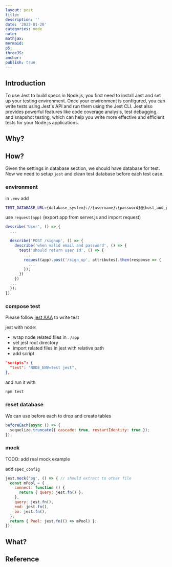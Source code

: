 ```yaml
---
layout: post
title:
description: ''
date: '2023-01-20'
categories: node
note:
mathjax:
mermaid:
p5:
threeJS:
anchor:
publish: true
---
```


## Introduction

To use Jest to build specs in Node.js, you first need to install Jest and set up your testing environment. Once your environment is configured, you can write tests using Jest's API and run them using the Jest CLI. Jest also provides powerful features like code coverage analysis, test debugging, and snapshot testing, which can help you write more effective and efficient tests for your Node.js applications.

## Why?



## How?

Given the settings in database section, we should have database for test. Now we need to setup `jest` and clean test database before each test case.

### environment

in `.env` add

```bash
TEST_DATABASE_URL={database_system}://{username}:{password}@{host_and_port}/{database_name}
```

use `request(app)` (export app from server.js and import request)

```javascript
describe('User', () => {
  ...

  describe('POST /signup', () => {
    describe('when valid email and password', () => {
      test('should return user id', () => {
        ...
        request(app).post('/sign_up', attributes).then(response => {
          ...
        });
      })
    })
  ...
  });
})
```

### compose test

Please follow [jest AAA]({{site.baseurl}}/test/2021/04/06/TDD.html#aaa-principle-maps-jest) to write test

jest with node:
* wrap node related files in `./app`
* set jest root directory
* import related files in jest with relative path
* add script

```JSON
"scripts": {
  "test": "NODE_ENV=test jest",
},
```

and run it with

```bash
npm test
```

### reset database

We can use before each to drop and create tables

```javascript
beforeEach(async () => {
  sequelize.truncate({ cascade: true, restartIdentity: true });
});
```

### mock

TODO: add real mock example

add `spec_config`

```javascript
jest.mock('pg', () => { // should extract to other file
  const mPool = {
    connect: function () {
      return { query: jest.fn() };
    },
    query: jest.fn(),
    end: jest.fn(),
    on: jest.fn(),
  };
  return { Pool: jest.fn(() => mPool) };
});
```

## What?



## Reference
